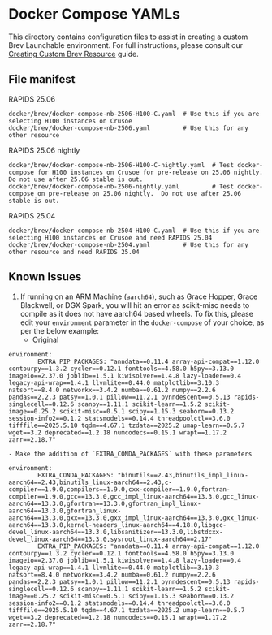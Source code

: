 # Docker Compose YAMLs

This directory contains configuration files to assist in creating a custom Brev Launchable environment. For full instructions, please consult our [Creating Custom Brev Resource](../../docs/creating_custom_brev.md) guide.

## File manifest
RAPIDS 25.06
```
docker/brev/docker-compose-nb-2506-H100-C.yaml  # Use this if you are selecting H100 instances on Crusoe
docker/brev/docker-compose-nb-2506.yaml         # Use this for any other resource
```

RAPIDS 25.06 nightly
```
docker/brev/docker-compose-nb-2506-H100-C-nightly.yaml  # Test docker-compose for H100 instances on Crusoe for pre-release on 25.06 nightly.  Do not use after 25.06 stable is out.
docker/brev/docker-compose-nb-2506-nightly.yaml         # Test docker-compose on pre-release on 25.06 nightly.  Do not use after 25.06 stable is out.
```

RAPIDS 25.04
```
docker/brev/docker-compose-nb-2504-H100-C.yaml  # Use this if you are selecting H100 instances on Crusoe and need RAPIDS 25.04
docker/brev/docker-compose-nb-2504.yaml         # Use this for any other resource and need RAPIDS 25.04
```

## Known Issues
1. If running on an ARM Machine (`aarch64`), such as Grace Hopper, Grace Blackwell, or DGX Spark, you will hit an error as scikit-misc needs to compile as it does not have aarch64 based wheels.  To fix this, please edit your `environment` parameter in the `docker-compose` of your choice, as per the below example:
    - Original
```
environment:
        EXTRA_PIP_PACKAGES: "anndata==0.11.4 array-api-compat==1.12.0 contourpy==1.3.2 cycler==0.12.1 fonttools==4.58.0 h5py==3.13.0 imageio==2.37.0 joblib==1.5.1 kiwisolver==1.4.8 lazy-loader==0.4 legacy-api-wrap==1.4.1 llvmlite==0.44.0 matplotlib==3.10.3 natsort==8.4.0 networkx==3.4.2 numba==0.61.2 numpy==2.2.6 pandas==2.2.3 patsy==1.0.1 pillow==11.2.1 pynndescent==0.5.13 rapids-singlecell==0.12.6 scanpy==1.11.1 scikit-learn==1.5.2 scikit-image==0.25.2 scikit-misc==0.5.1 scipy==1.15.3 seaborn==0.13.2 session-info2==0.1.2 statsmodels==0.14.4 threadpoolctl==3.6.0 tifffile==2025.5.10 tqdm==4.67.1 tzdata==2025.2 umap-learn==0.5.7 wget==3.2 deprecated==1.2.18 numcodecs==0.15.1 wrapt==1.17.2 zarr==2.18.7"
```
    - Make the addition of `EXTRA_CONDA_PACKAGES` with these parameters 
```
environment:
        EXTRA_CONDA_PACKAGES: "binutils==2.43,binutils_impl_linux-aarch64==2.43,binutils_linux-aarch64==2.43,c-compiler==1.9.0,compilers==1.9.0,cxx-compiler==1.9.0,fortran-compiler==1.9.0,gcc==13.3.0,gcc_impl_linux-aarch64==13.3.0,gcc_linux-aarch64==13.3.0,gfortran==13.3.0,gfortran_impl_linux-aarch64==13.3.0,gfortran_linux-aarch64==13.3.0,gxx==13.3.0,gxx_impl_linux-aarch64==13.3.0,gxx_linux-aarch64==13.3.0,kernel-headers_linux-aarch64==4.18.0,libgcc-devel_linux-aarch64==13.3.0,libsanitizer==13.3.0,libstdcxx-devel_linux-aarch64==13.3.0,sysroot_linux-aarch64==2.17"
        EXTRA_PIP_PACKAGES: "anndata==0.11.4 array-api-compat==1.12.0 contourpy==1.3.2 cycler==0.12.1 fonttools==4.58.0 h5py==3.13.0 imageio==2.37.0 joblib==1.5.1 kiwisolver==1.4.8 lazy-loader==0.4 legacy-api-wrap==1.4.1 llvmlite==0.44.0 matplotlib==3.10.3 natsort==8.4.0 networkx==3.4.2 numba==0.61.2 numpy==2.2.6 pandas==2.2.3 patsy==1.0.1 pillow==11.2.1 pynndescent==0.5.13 rapids-singlecell==0.12.6 scanpy==1.11.1 scikit-learn==1.5.2 scikit-image==0.25.2 scikit-misc==0.5.1 scipy==1.15.3 seaborn==0.13.2 session-info2==0.1.2 statsmodels==0.14.4 threadpoolctl==3.6.0 tifffile==2025.5.10 tqdm==4.67.1 tzdata==2025.2 umap-learn==0.5.7 wget==3.2 deprecated==1.2.18 numcodecs==0.15.1 wrapt==1.17.2 zarr==2.18.7"
```